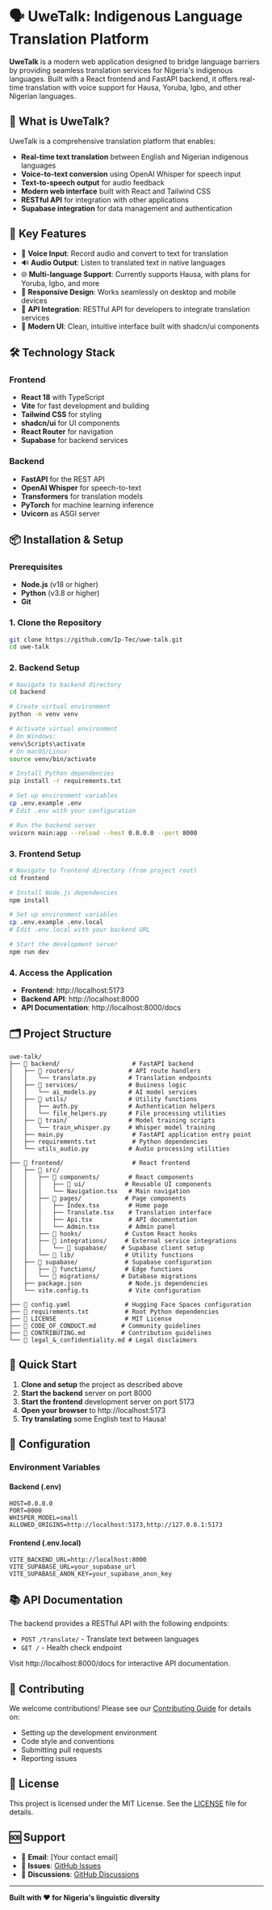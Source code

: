 # 🗣️ UweTalk: Indigenous Language Translation Platform

**UweTalk** is a modern web application designed to bridge language barriers by providing seamless translation services for Nigeria's indigenous languages. Built with a React frontend and FastAPI backend, it offers real-time translation with voice support for Hausa, Yoruba, Igbo, and other Nigerian languages.

## 🌟 What is UweTalk?

UweTalk is a comprehensive translation platform that enables:
- **Real-time text translation** between English and Nigerian indigenous languages
- **Voice-to-text conversion** using OpenAI Whisper for speech input
- **Text-to-speech output** for audio feedback
- **Modern web interface** built with React and Tailwind CSS
- **RESTful API** for integration with other applications
- **Supabase integration** for data management and authentication

## 🚀 Key Features

- 🎤 **Voice Input**: Record audio and convert to text for translation
- 🔊 **Audio Output**: Listen to translated text in native languages
- 🌐 **Multi-language Support**: Currently supports Hausa, with plans for Yoruba, Igbo, and more
- 📱 **Responsive Design**: Works seamlessly on desktop and mobile devices
- 🔌 **API Integration**: RESTful API for developers to integrate translation services
- 🎨 **Modern UI**: Clean, intuitive interface built with shadcn/ui components

## 🛠️ Technology Stack

### Frontend
- **React 18** with TypeScript
- **Vite** for fast development and building
- **Tailwind CSS** for styling
- **shadcn/ui** for UI components
- **React Router** for navigation
- **Supabase** for backend services

### Backend
- **FastAPI** for the REST API
- **OpenAI Whisper** for speech-to-text
- **Transformers** for translation models
- **PyTorch** for machine learning inference
- **Uvicorn** as ASGI server

## 📦 Installation & Setup

### Prerequisites
- **Node.js** (v18 or higher)
- **Python** (v3.8 or higher)
- **Git**

### 1. Clone the Repository

```bash
git clone https://github.com/Ip-Tec/uwe-talk.git
cd uwe-talk
```

### 2. Backend Setup

```bash
# Navigate to backend directory
cd backend

# Create virtual environment
python -m venv venv

# Activate virtual environment
# On Windows:
venv\Scripts\activate
# On macOS/Linux:
source venv/bin/activate

# Install Python dependencies
pip install -r requirements.txt

# Set up environment variables
cp .env.example .env
# Edit .env with your configuration

# Run the backend server
uvicorn main:app --reload --host 0.0.0.0 --port 8000
```

### 3. Frontend Setup

```bash
# Navigate to frontend directory (from project root)
cd frontend

# Install Node.js dependencies
npm install

# Set up environment variables
cp .env.example .env.local
# Edit .env.local with your backend URL

# Start the development server
npm run dev
```

### 4. Access the Application

- **Frontend**: http://localhost:5173
- **Backend API**: http://localhost:8000
- **API Documentation**: http://localhost:8000/docs

## 🗂️ Project Structure

```
uwe-talk/
├── 📁 backend/                    # FastAPI backend
│   ├── 📁 routers/               # API route handlers
│   │   └── translate.py         # Translation endpoints
│   ├── 📁 services/              # Business logic
│   │   └── ai_models.py         # AI model services
│   ├── 📁 utils/                 # Utility functions
│   │   ├── auth.py              # Authentication helpers
│   │   └── file_helpers.py      # File processing utilities
│   ├── 📁 train/                 # Model training scripts
│   │   └── train_whisper.py     # Whisper model training
│   ├── main.py                   # FastAPI application entry point
│   ├── requirements.txt          # Python dependencies
│   └── utils_audio.py           # Audio processing utilities
│
├── 📁 frontend/                   # React frontend
│   ├── 📁 src/
│   │   ├── 📁 components/        # React components
│   │   │   ├── 📁 ui/           # Reusable UI components
│   │   │   └── Navigation.tsx   # Main navigation
│   │   ├── 📁 pages/            # Page components
│   │   │   ├── Index.tsx        # Home page
│   │   │   ├── Translate.tsx    # Translation interface
│   │   │   ├── Api.tsx          # API documentation
│   │   │   └── Admin.tsx        # Admin panel
│   │   ├── 📁 hooks/            # Custom React hooks
│   │   ├── 📁 integrations/     # External service integrations
│   │   │   └── 📁 supabase/    # Supabase client setup
│   │   └── 📁 lib/              # Utility functions
│   ├── 📁 supabase/             # Supabase configuration
│   │   ├── 📁 functions/        # Edge functions
│   │   └── 📁 migrations/      # Database migrations
│   ├── package.json             # Node.js dependencies
│   └── vite.config.ts           # Vite configuration
│
├── 📄 config.yaml               # Hugging Face Spaces configuration
├── 📄 requirements.txt          # Root Python dependencies
├── 📄 LICENSE                   # MIT License
├── 📄 CODE_OF_CONDUCT.md       # Community guidelines
├── 📄 CONTRIBUTING.md          # Contribution guidelines
└── 📄 legal_&_confidentiality.md # Legal disclaimers
```

## 🚀 Quick Start

1. **Clone and setup** the project as described above
2. **Start the backend** server on port 8000
3. **Start the frontend** development server on port 5173
4. **Open your browser** to http://localhost:5173
5. **Try translating** some English text to Hausa!

## 🔧 Configuration

### Environment Variables

#### Backend (.env)
```env
HOST=0.0.0.0
PORT=8000
WHISPER_MODEL=small
ALLOWED_ORIGINS=http://localhost:5173,http://127.0.0.1:5173
```

#### Frontend (.env.local)
```env
VITE_BACKEND_URL=http://localhost:8000
VITE_SUPABASE_URL=your_supabase_url
VITE_SUPABASE_ANON_KEY=your_supabase_anon_key
```

## 📚 API Documentation

The backend provides a RESTful API with the following endpoints:

- `POST /translate/` - Translate text between languages
- `GET /` - Health check endpoint

Visit http://localhost:8000/docs for interactive API documentation.

## 🤝 Contributing

We welcome contributions! Please see our [Contributing Guide](CONTRIBUTING.md) for details on:

- Setting up the development environment
- Code style and conventions
- Submitting pull requests
- Reporting issues

## 📄 License

This project is licensed under the MIT License. See the [LICENSE](LICENSE) file for details.

## 🆘 Support

- 📧 **Email**: [Your contact email]
- 🐛 **Issues**: [GitHub Issues](https://github.com/Ip-Tec/uwe-talk/issues)
- 💬 **Discussions**: [GitHub Discussions](https://github.com/Ip-Tec/uwe-talk/discussions)

---

**Built with ❤️ for Nigeria's linguistic diversity**
